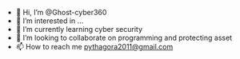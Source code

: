 - 👋 Hi, I’m @Ghost-cyber360
- 👀 I’m interested in ...
- 🌱 I’m currently learning cyber security
- 💞️ I’m looking to collaborate on programming and protecting asset
- 📫 How to reach me pythagora2011@gmail.com

<!---
Ghost-cyber360/Ghost-cyber360 is a ✨ special ✨ repository because its `README.md` (this file) appears on your GitHub profile.
You can click the Preview link to take a look at your changes.
--->
